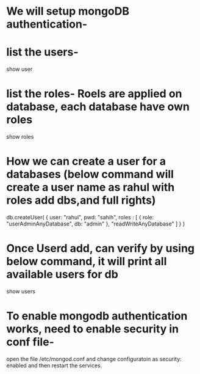 # We will setup mongoDB authentication-

# list the users-
show user

# list the roles- Roels are applied on database, each database have own roles
show roles
# How we can create a user for a databases (below command will create a user name as rahul with roles add dbs,and full rights)
db.createUser(
 {
   user: "rahul",
   pwd: "sahih",
   roles : [ { role: "userAdminAnyDatabase", db: "admin" }, "readWriteAnyDatabase" ]
 }
)

# Once Userd add, can verify by using below command, it will print all available users for db
show users

# To enable mongodb authentication works, need to enable security in conf file-
open the file /etc/mongod.conf and change configuratoin as  security: enabled
and then restart the services.
